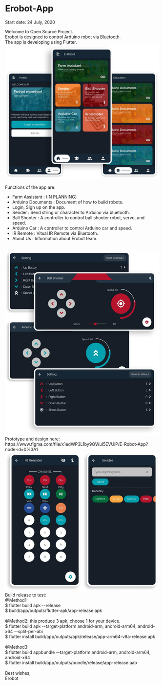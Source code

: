 # Erobot-App

Start date: 24 July, 2020

Welcome to Open Source Project.<br>
Erobot is designed to control Arduino robot via Bluetooth.<br>The app is developing using Flutter.
<br>
<img src="./assets/screenshots/5screen.png"><br><br>
Functions of the app are:<br>

* Farm Assistant : (IN PLANNING)
* Arduino Documents : Document of how to build robots.
* Login, Sign up on the app.
* Sender : Send string or character to Arduino via bluetooth.
* Ball Shooter : A controller to control ball shooter robot, servo, and speed.
* Arduino Car : A controller to control Arduino car and speed.
* IR Remote : Vitual IR Remote via Bluetooth.
* About Us : Information about Erobot team.

<br>
<img src="./assets/screenshots/4screen.png"><br>
Prototype and design here: https://www.figma.com/file/x1edWP3L1by9QWuI5EVUiP/E-Robot-App?node-id=0%3A1
<br>
<img src="./assets/screenshots/2screen.png"><br>
Build release to test:<br>
@Method1:<br>
$ flutter build apk --release<br>
$ build/app/outputs/flutter-apk/app-release.apk
<br><br>
@Method2: this produce 3 apk, choose 1 for your device.<br>
$ flutter build apk --target-platform android-arm, android-arm64, android-x64 --split-per-abi
<br>
$ flutter install build/app/outputs/apk/release/app-arm64-v8a-release.apk
<br><br>
@Method3:<br>
$ flutter build appbundle --target-platform android-arm, android-arm64, android-x64
<br>
$ flutter install build/app/outputs/bundle/release/app-release.aab
<br><br>
Best wishes, <br>
Erobot

 
 
 
